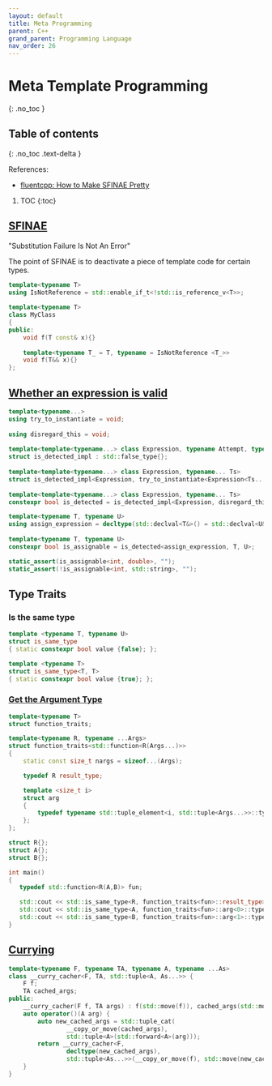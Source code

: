 ```yaml
---
layout: default
title: Meta Programming
parent: C++
grand_parent: Programming Language
nav_order: 26
---
```


# Meta Template Programming
{: .no_toc }

## Table of contents
{: .no_toc .text-delta }

References:

- [fluentcpp: How to Make SFINAE Pretty](https://www.fluentcpp.com/2018/05/15/make-sfinae-pretty-1-what-value-sfinae-brings-to-code/)

1. TOC
{:toc}

## [SFINAE](https://en.cppreference.com/w/cpp/language/sfinae)

"Substitution Failure Is Not An Error"

The point of SFINAE is to deactivate a piece of template code for certain types.

```cpp
template<typename T>
using IsNotReference = std::enable_if_t<!std::is_reference_v<T>>;
 
template<typename T>
class MyClass
{
public:
    void f(T const& x){}
    
    template<typename T_ = T, typename = IsNotReference <T_>>
    void f(T&& x){}
};
```

## [Whether an expression is valid](https://www.fluentcpp.com/2017/06/02/write-template-metaprogramming-expressively/)

```cpp
template<typename...>
using try_to_instantiate = void;
 
using disregard_this = void;
 
template<template<typename...> class Expression, typename Attempt, typename... Ts>
struct is_detected_impl : std::false_type{};
 
template<template<typename...> class Expression, typename... Ts>
struct is_detected_impl<Expression, try_to_instantiate<Expression<Ts...>>, Ts...> : std::true_type{};
 
template<template<typename...> class Expression, typename... Ts>
constexpr bool is_detected = is_detected_impl<Expression, disregard_this, Ts...>::value;

template<typename T, typename U>
using assign_expression = decltype(std::declval<T&>() = std::declval<U&>());
 
template<typename T, typename U>
constexpr bool is_assignable = is_detected<assign_expression, T, U>;

static_assert(is_assignable<int, double>, "");
static_assert(!is_assignable<int, std::string>, "");
```

## Type Traits


### Is the same type

```cpp
template <typename T, typename U>
struct is_same_type
{ static constexpr bool value {false}; };

template <typename T>
struct is_same_type<T, T>
{ static constexpr bool value {true}; };
```

### [Get the Argument Type](https://stackoverflow.com/questions/9065081/how-do-i-get-the-argument-types-of-a-function-pointer-in-a-variadic-template-cla)

```cpp
template<typename T> 
struct function_traits;  

template<typename R, typename ...Args> 
struct function_traits<std::function<R(Args...)>>
{
    static const size_t nargs = sizeof...(Args);

    typedef R result_type;

    template <size_t i>
    struct arg
    {
        typedef typename std::tuple_element<i, std::tuple<Args...>>::type type;
    };
};

struct R{};
struct A{};
struct B{};

int main()
{
   typedef std::function<R(A,B)> fun;

   std::cout << std::is_same_type<R, function_traits<fun>::result_type>::value << std::endl;
   std::cout << std::is_same_type<A, function_traits<fun>::arg<0>::type>::value << std::endl;
   std::cout << std::is_same_type<B, function_traits<fun>::arg<1>::type>::value << std::endl;
} 
```

## [Currying](https://github.com/Light-of-Hers/Cpp-curry-partial-and-other-FP-combinators)

```cpp
template<typename F, typename TA, typename A, typename ...As>
class __curry_cacher<F, TA, std::tuple<A, As...>> {
    F f;
    TA cached_args;
public:
    __curry_cacher(F f, TA args) : f(std::move(f)), cached_args(std::move(args)) {}
    auto operator()(A arg) {
        auto new_cached_args = std::tuple_cat(
                __copy_or_move(cached_args),
                std::tuple<A>(std::forward<A>(arg)));
        return __curry_cacher<F,
                decltype(new_cached_args),
                std::tuple<As...>>(__copy_or_move(f), std::move(new_cached_args));
    }
}
```





